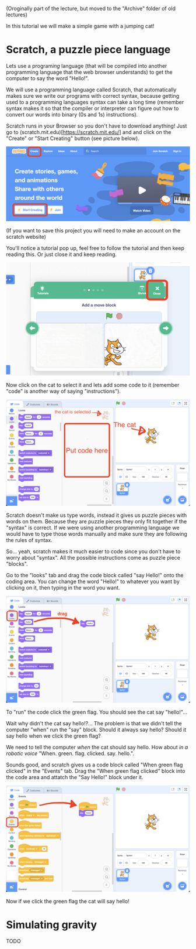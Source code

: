 (Oroginally part of the lecture, but moved to the "Archive" folder of old lectures)

In this tutorial we will make a simple game with a jumping cat!

# Scratch, a puzzle piece language
Lets use a program*ing* language (that will be compiled into another programming language that the web browser understands) to get the computer to say the word "Hello!".

We will use a programming language called Scratch, that automatically makes sure we write our programs with correct syntax, because getting used to a programming languages syntax can take a long time (remember syntax makes it so that the compiler or interpreter can figure out how to convert our words into binary (0s and 1s) instructions). 

Scratch runs in your Browser so you don't have to download anything! Just go to (scratch.mit.edu)[https://scratch.mit.edu/] and and click on the "Create" or "Start Creating" button (see picture below).

![create first scratch project](/Assets/create_first_scratch_project.png)

(If you want to save this project you will need to make an account on the scratch website)

You'll notice a tutorial pop up, feel free to follow the tutorial and then keep reading this. Or just close it and keep reading.

![close tutorial popup](/Assets/close_tutorial_popup.png)

Now click on the cat to select it and lets add some code to it (remember "code" is another way of saying "instructions").

![click on cat then add code](/Assets/click_on_cat_add_code.png)

Scratch doesn't make us type words, instead it gives us puzzle pieces with words on them. Because they are puzzle pieces they only fit together if the "syntax" is correct. If we were using another programming language we would have to type those words manually and make sure they are following the rules of syntax. 

So... yeah, scratch makes it much easier to code since you don't have to worry about "syntax". All the possible instructions come as puzzle piece "blocks".

Go to the "looks" tab and drag the code block called "say Hello!" onto the coding area. You can change the word "Hello!" to whatever you want by clicking on it, then typing in the word you want.

![add say code block](/Assets/scratch_add_code.png)

To "run" the code click the green flag. You should see the cat say "hello!"...

Wait why didn't the cat say hello!?... The problem is that we didn't tell the computer "when" run the "say" block. Should it always say hello? Should it say hello when we click the green flag?

We need to tell the computer *when* the cat should say hello. How about *in a robotic voice* "When. green. flag. clicked. say. hello.". 

Sounds good, and scratch gives us a code block called "When green flag clicked" in the "Events" tab. Drag the "When green flag clicked" block into the code area and attatch the "Say Hello!" block under it.

![scratch first working code](/Assets/scratch_first_working_code.png)

Now if we click the green flag the cat will say hello!

# Simulating gravity
TODO